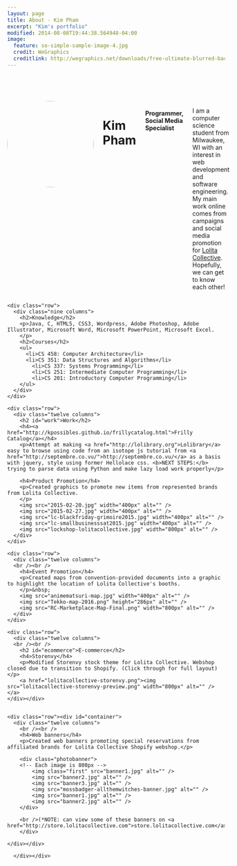 ```yaml
---
layout: page
title: About - Kim Pham
excerpt: "Kim's portfolio"
modified: 2014-08-08T19:44:38.564948-04:00
image:
  feature: so-simple-sample-image-4.jpg
  credit: WeGraphics
  creditlink: http://wegraphics.net/downloads/free-ultimate-blurred-background-pack/
---
```


<div class="container" id="top">
    <div class="row">
      <div class="two-thirds columns" style="margin-top: 15%">
      	<img src="web-profilepic.jpg" width="200px" alt="" style="float: right; border-radius: 50%;"/>
        <h1>Kim Pham</h1>
        <h4>Programmer, Social Media Specialist</h4>
        <p>I am a computer science student from Milwaukee, WI with an interest in web development and software engineering. My main work online comes from campaigns and social media promotion for <a href="http://lolitacollective.com">Lolita Collective</a>. Hopefully, we can get to know each other!
        </p>
      </div>
    </div>

    <div class="row">
      <div class="nine columns">
      	<h2>Knowledge</h2>
        <p>Java, C, HTML5, CSS3, Wordpress, Adobe Photoshop, Adobe Illustrator, Microsoft Word, Microsoft PowerPoint, Microsoft Excel.
        </p>
      	<h2>Courses</h2>
        <ul>
          <li>CS 458: Computer Architecture</li>
          <li>CS 351: Data Structures and Algorithms</li>
        	<li>CS 337: Systems Programming</li>
        	<li>CS 251: Intermediate Computer Programming</li>
        	<li>CS 201: Introductory Computer Programming</li>
        </ul>        
      </div>
    </div>

    <div class="row">
      <div class="twelve columns">
      	<h2 id="work">Work</h2>
        <h4><a href="http://kpossibles.github.io/frillycatalog.html">Frilly Catalog</a></h4>
        <p>Attempt at making <a href="http://lolibrary.org">Lolibrary</a> easy to browse using code from an isotope js tutorial from <a href="http://septembre.co.vu/">http://septembre.co.vu/</a> as a basis with jquery, style using former Hellolace css. <b>NEXT STEPS:</b> trying to parse data using Python and make lazy load work properly</p>

        <h4>Product Promotion</h4>
        <p>Created graphics to promote new items from represented brands from Lolita Collective. 
        </p>
        <img src="2015-02-20.jpg" width="400px" alt="" />
        <img src="2015-02-27.jpg" width="400px" alt="" />
        <img src="lc-blackfriday-grimoire2015.jpg" width="400px" alt="" />
        <img src="lc-smallbusinesssat2015.jpg" width="400px" alt="" />
        <img src="lockshop-lolitacollective.jpg" width="800px" alt="" />
      </div>
    </div>

    <div class="row">
      <div class="twelve columns">
      <br /><br />
        <h4>Event Promotion</h4>
        <p>Created maps from convention-provided documents into a graphic to highlight the location of Lolita Collective's booths.
        </p>&nbsp;
        <img src="animematsuri-map.jpg" width="400px" alt="" />
        <img src="Tekko-map-2016.png" height="286px" alt="" />
        <img src="RC-Marketplace-Map-Final.png" width="800px" alt="" />
      </div>
    </div>

    <div class="row">
      <div class="twelve columns">
      <br /><br />
      	<h2 id="ecommerce">E-commerce</h2>
        <h4>Storenvy</h4>
        <p>Modified Storenvy stock theme for Lolita Collective. Webshop closed due to transition to Shopify. (Click through for full layout)</p>
        <a href="lolitacollective-storenvy.png"><img src="lolitacollective-storenvy-preview.png" width="800px" alt="" /></a>
    </div></div>


    <div class="row"><div id="container">
      <div class="twelve columns">
      	<br /><br />
        <h4>Web banners</h4>
        <p>Created web banners promoting special reservations from affiliated brands for Lolita Collective Shopify webshop.</p>
        
        <div class="photobanner">
        <!-- Each image is 800px -->
	        <img class="first" src="banner1.jpg" alt="" />
	        <img src="banner2.jpg" alt="" />
	        <img src="banner3.jpg" alt="" />
	        <img src="mossbadger-allthemwitches-banner.jpg" alt="" />
	        <img src="banner1.jpg" alt="" />
	        <img src="banner2.jpg" alt="" />
	    </div>
	    
	    <br />(*NOTE: can view some of these banners on <a href="http://store.lolitacollective.com">store.lolitacollective.com</a>)
	    </div>
	 	
	</div></div>
        
      </div></div>
<!-- Back to top -->  
<a href="javascript:void(0);" id="scroll" title="Scroll to Top" style="display: none;">Top<span></span></a>
  </div>